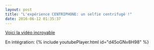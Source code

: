 ```yaml
---
layout: post
title: "L'expérience CENTRIPHONE: un selfie centrifugé !"
date: 2016-06-12 01:35:37
---
```

[Voici la vidéo incroyable](https://www.youtube.com/watch?v=d45oGNv8H98) 

En intégration:
{% include youtubePlayer.html id="d45oGNv8H98" %}

